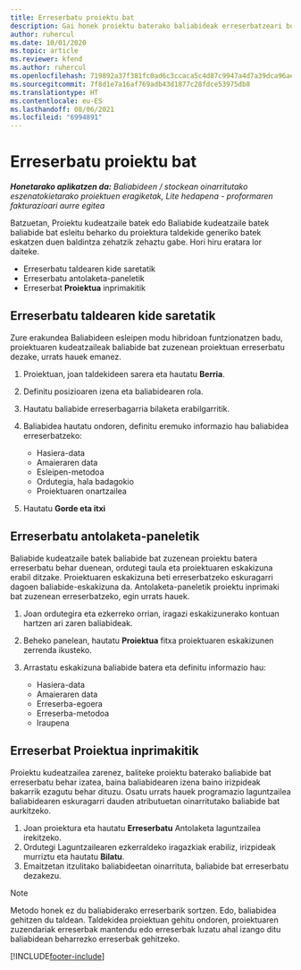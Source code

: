 ```yaml
---
title: Erreserbatu proiektu bat
description: Gai honek proiektu baterako baliabideak erreserbatzeari buruzko informazioa ematen du.
author: ruhercul
ms.date: 10/01/2020
ms.topic: article
ms.reviewer: kfend
ms.author: ruhercul
ms.openlocfilehash: 719892a37f381fc0ad6c3ccaca5c4d87c9947a4d7a39dca96aef464d04a71af0
ms.sourcegitcommit: 7f8d1e7a16af769adb43d1877c28fdce53975db8
ms.translationtype: HT
ms.contentlocale: eu-ES
ms.lasthandoff: 08/06/2021
ms.locfileid: "6994891"
---
```

# <a name="book-to-a-project"></a>Erreserbatu proiektu bat

_**Honetarako aplikatzen da:** Baliabideen / stockean oinarritutako eszenatokietarako proiektuen eragiketak, Lite hedapena - proformaren fakturazioari aurre egitea_

Batzuetan, Proiektu kudeatzaile batek edo Baliabide kudeatzaile batek baliabide bat esleitu beharko du proiektura taldekide generiko batek eskatzen duen baldintza zehatzik zehaztu gabe. Hori hiru eratara lor daiteke.

- Erreserbatu taldearen kide saretatik
- Erreserbatu antolaketa-paneletik
- Erreserbat **Proiektua** inprimakitik

## <a name="book-from-the-team-member-grid"></a>Erreserbatu taldearen kide saretatik

Zure erakundea Baliabideen esleipen modu hibridoan funtzionatzen badu, proiektuaren kudeatzaileak baliabide bat zuzenean proiektuan erreserbatu dezake, urrats hauek emanez.

1. Proiektuan, joan taldekideen sarera eta hautatu **Berria**.
2. Definitu posizioaren izena eta baliabidearen rola.
3. Hautatu baliabide erreserbagarria bilaketa erabilgarritik.
4. Baliabidea hautatu ondoren, definitu eremuko informazio hau baliabidea erreserbatzeko:

    - Hasiera-data
    - Amaieraren data
    - Esleipen-metodoa
    - Ordutegia, hala badagokio
    - Proiektuaren onartzailea

6. Hautatu **Gorde eta itxi**

## <a name="book-from-the-schedule-board"></a>Erreserbatu antolaketa-paneletik

Baliabide kudeatzaile batek baliabide bat zuzenean proiektu batera erreserbatu behar duenean, ordutegi taula eta proiektuaren eskakizuna erabil ditzake. Proiektuaren eskakizuna beti erreserbatzeko eskuragarri dagoen baliabide-eskakizuna da. Antolaketa-paneletik proiektu inprimaki bat zuzenean erreserbatzeko, egin urrats hauek.

1. Joan ordutegira eta ezkerreko orrian, iragazi eskakizunerako kontuan hartzen ari zaren baliabideak.
2. Beheko panelean, hautatu **Proiektua** fitxa proiektuaren eskakizunen zerrenda ikusteko.
3. Arrastatu eskakizuna baliabide batera eta definitu informazio hau:

    - Hasiera-data
    - Amaieraren data
    - Erreserba-egoera
    - Erreserba-metodoa
    - Iraupena

## <a name="book-from-the-project-form"></a>Erreserbat Proiektua inprimakitik

Proiektu kudeatzailea zarenez, baliteke proiektu baterako baliabide bat erreserbatu behar izatea, baina baliabidearen izena baino irizpideak bakarrik ezagutu behar dituzu. Osatu urrats hauek programazio laguntzailea baliabidearen eskuragarri dauden atributuetan oinarritutako baliabide bat aurkitzeko. 

1. Joan proiektura eta hautatu **Erreserbatu** Antolaketa laguntzailea irekitzeko.
2. Ordutegi Laguntzailearen ezkerraldeko iragazkiak erabiliz, irizpideak murriztu eta hautatu **Bilatu**.
3. Emaitzetan itzulitako baliabideetan oinarrituta, baliabide bat erreserbatu dezakezu.

> [!NOTE]
> Metodo honek ez du baliabiderako erreserbarik sortzen. Edo, baliabidea gehitzen du taldean. Taldekidea proiektuan gehitu ondoren, proiektuaren zuzendariak erreserbak mantendu edo erreserbak luzatu ahal izango ditu baliabidean beharrezko erreserbak gehitzeko.


[!INCLUDE[footer-include](../includes/footer-banner.md)]